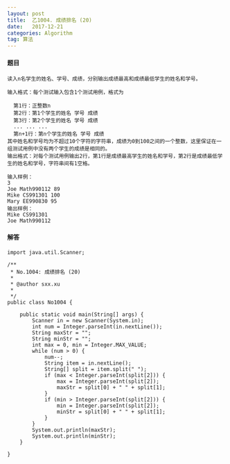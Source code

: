 ```yaml
---
layout: post
title:  乙1004. 成绩排名 (20)
date:   2017-12-21
categories: Algorithm
tag: 算法
---
```

 

#### 题目 ####
 
	读入n名学生的姓名、学号、成绩，分别输出成绩最高和成绩最低学生的姓名和学号。
	
	输入格式：每个测试输入包含1个测试用例，格式为
	
	  第1行：正整数n
	  第2行：第1个学生的姓名 学号 成绩
	  第3行：第2个学生的姓名 学号 成绩
	  ... ... ...
	  第n+1行：第n个学生的姓名 学号 成绩
	其中姓名和学号均为不超过10个字符的字符串，成绩为0到100之间的一个整数，这里保证在一组测试用例中没有两个学生的成绩是相同的。
	输出格式：对每个测试用例输出2行，第1行是成绩最高学生的姓名和学号，第2行是成绩最低学生的姓名和学号，字符串间有1空格。
	
	输入样例：
	3
	Joe Math990112 89
	Mike CS991301 100
	Mary EE990830 95
	输出样例：
	Mike CS991301
	Joe Math990112


#### 解答 ####
 	

	import java.util.Scanner;
	
	/**
	 * No.1004: 成绩排名 (20)
	 * 
	 * @author sxx.xu
	 *
	 */
	public class No1004 {
	
		public static void main(String[] args) {
			Scanner in = new Scanner(System.in);
			int num = Integer.parseInt(in.nextLine());
			String maxStr = "";
			String minStr = "";
			int max = 0, min = Integer.MAX_VALUE;
			while (num > 0) {
				num--;
				String item = in.nextLine();
				String[] split = item.split(" ");
				if (max < Integer.parseInt(split[2])) {
					max = Integer.parseInt(split[2]);
					maxStr = split[0] + " " + split[1];
				}
				if (min > Integer.parseInt(split[2])) {
					min = Integer.parseInt(split[2]);
					minStr = split[0] + " " + split[1];
				}
			}
			System.out.println(maxStr);
			System.out.println(minStr);
		}
	
	}

 